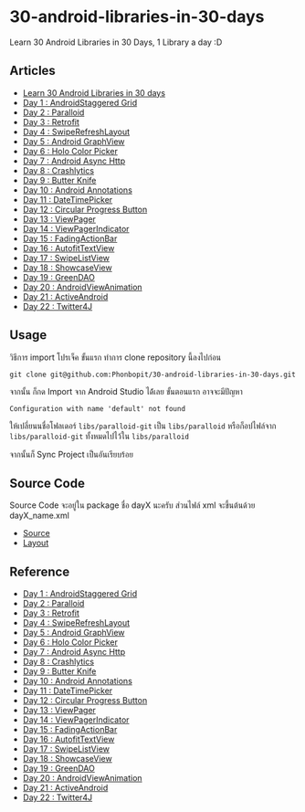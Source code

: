 30-android-libraries-in-30-days
===============================

Learn 30 Android Libraries in 30 Days, 1 Library a day :D

## Articles

- [Learn 30 Android Libraries in 30 days](http://devahoy.com/2014/07/30-android-libraries-in-30-days/)
- [Day 1 : AndroidStaggered Grid](http://devahoy.com/2014/07/day-1-android-staggeredgrid/) 
- [Day 2 : Paralloid](http://devahoy.com/2014/07/day-2-learn-paralloid/)
- [Day 3 : Retrofit](http://devahoy.com/2014/07/day-3-learn-retrofit/)
- [Day 4 : SwipeRefreshLayout](http://devahoy.com/2014/07/day-4-learn-swipe-refresh-layout/)
- [Day 5 : Android GraphView](http://devahoy.com/2014/07/day-5-learn-android-graphview/)
- [Day 6 : Holo Color Picker](http://devahoy.com/2014/07/day-6-learn-holo-color-picker/)
- [Day 7 : Android Async Http](http://devahoy.com/2014/07/day-7-learn-android-async-http/)
- [Day 8 : Crashlytics](http://devahoy.com/2014/07/day-8-try-crashlytics/)  
- [Day 9 : Butter Knife](http://devahoy.com/2014/07/day-9-learn-butter-knife/)
- [Day 10 : Android Annotations](http://devahoy.com/2014/07/day-10-learn-android-annotations/)
- [Day 11 : DateTimePicker](http://devahoy.com/2014/07/day-11-learn-datetimepicker/)
- [Day 12 : Circular Progress Button](http://devahoy.com/2014/07/day-12-learn-circular-progress-button/)
- [Day 13 : ViewPager](http://devahoy.com/2014/07/day-13-getting-started-with-view-pager-android/)
- [Day 14 : ViewPagerIndicator](http://devahoy.com/2014/07/day-14-learn-viewpager-indicator/)
- [Day 15 : FadingActionBar](http://devahoy.com/2014/07/day-15-learn-fading-actionbar/)
- [Day 16 : AutofitTextView](http://devahoy.com/2014/07/day-16-try-autofit-textview/)
- [Day 17 : SwipeListView](http://devahoy.com/2014/07/day-17-learn-swipe-listview/)
- [Day 18 : ShowcaseView](http://devahoy.com/2014/07/day-18-learn-showcaseview/)
- [Day 19 : GreenDAO](http://devahoy.com/2014/07/day-19-learn-greendao/)
- [Day 20 : AndroidViewAnimation](http://devahoy.com/2014/07/day-20-learn-android-view-animations/)
- [Day 21 : ActiveAndroid](http://devahoy.com/2014/07/day-21-learn-active-android/)
- [Day 22 : Twitter4J](http://devahoy.com/2014/07/day-22-learn-twitter4j/)

## Usage

วิธีการ import โปรเจ็ค ขั้นแรก ทำการ clone repository นี้ลงไปก่อน

    git clone git@github.com:Phonbopit/30-android-libraries-in-30-days.git

จากนั้น ก็กด Import จาก Android Studio ได้้เลย ขั้นตอนแรก อาจจะมีปัญหา 

    Configuration with name 'default' not found

ให้เปลี่ยนนชื่อโฟลเดอร์ `libs/paralloid-git` เป็น `libs/paralloid` หรือก็อปไฟล์จาก `libs/paralloid-git` ทั้งหมดไปไว้ใน `libs/paralloid` 

จากนั้นก็ Sync Project เป็นอันเรียบร้อย

## Source Code

Source Code จะอยู่ใน package ชื่อ dayX นะครับ  ส่วนไฟล์ xml จะขึ้นต้นด้วย dayX_name.xml


- [Source](app/src/main/java/com/devahoy/learn30androidlibraries)
- [Layout](https://github.com/Phonbopit/30-android-libraries-in-30-days/tree/master/app/src/main/res/layout)


## Reference

- [Day 1 : AndroidStaggered Grid](https://github.com/etsy/AndroidStaggeredGrid) 
- [Day 2 : Paralloid](https://github.com/chrisjenx/Paralloid)
- [Day 3 : Retrofit](http://square.github.io/retrofit/)
- [Day 4 : SwipeRefreshLayout](https://developer.android.com/reference/android/support/v4/widget/SwipeRefreshLayout.html)
- [Day 5 : Android GraphView](http://android-graphview.org/)
- [Day 6 : Holo Color Picker](https://github.com/LarsWerkman/HoloColorPicker)
- [Day 7 : Android Async Http](http://loopj.com/android-async-http/)
- [Day 8 : Crashlytics](https://try.crashlytics.com/)  
- [Day 9 : Butter Knife](http://jakewharton.github.io/butterknife/)
- [Day 10 : Android Annotations](http://androidannotations.org/)
- [Day 11 : DateTimePicker](https://github.com/flavienlaurent/datetimepicker)
- [Day 12 : Circular Progress Button](https://github.com/dmytrodanylyk/circular-progress-button)
- [Day 13 : ViewPager](http://developer.android.com/reference/android/support/v4/view/ViewPager.html)
- [Day 14 : ViewPagerIndicator](http://viewpagerindicator.com/)
- [Day 15 : FadingActionBar](https://github.com/ManuelPeinado/FadingActionBar)
- [Day 16 : AutofitTextView](https://github.com/grantland/android-autofittextview)
- [Day 17 : SwipeListView](https://github.com/47deg/android-swipelistview)
- [Day 18 : ShowcaseView](https://github.com/amlcurran/ShowcaseView)
- [Day 19 : GreenDAO](http://greendao-orm.com/)
- [Day 20 : AndroidViewAnimation](https://github.com/daimajia/AndroidViewAnimations)
- [Day 21 : ActiveAndroid](www.activeandroid.com/)
- [Day 22 : Twitter4J](http://twitter4j.org/en/index.html)